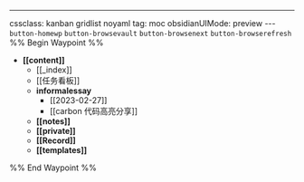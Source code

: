 ---
cssclass: kanban gridlist noyaml
tag: moc
obsidianUIMode: preview
--- `button-homewp`  `button-browsevault`  `button-browsenext` `button-browserefresh` 
%% Begin Waypoint %%
- **[[content]]**
	- [[_index]]
	- [[任务看板]]
	- **informalessay**
		- [[2023-02-27]]
		- [[carbon 代码高亮分享]]
	- **[[notes]]**
	- **[[private]]**
	- **[[Record]]**
	- **[[templates]]**

%% End Waypoint %%